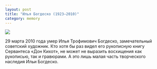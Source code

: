 ```yaml
---
layout: post
title: "Илья Богдеско (1923–2010)"
category: memory
---
```

![](https://pics.livejournal.com/quillcraft/pic/000ttegx)

29&#160;марта 2010&#160;года умер Илья Трофимович Богдеско, замечательный советский художник. Кто хотя бы раз видел его рукописную книгу Сервантеса «Дон Кихот», не может не выразить восхищения как рукописью, так и&#160;гравюрами. А&#160;это лишь малая часть творческого наследия Ильи Богдеско.

